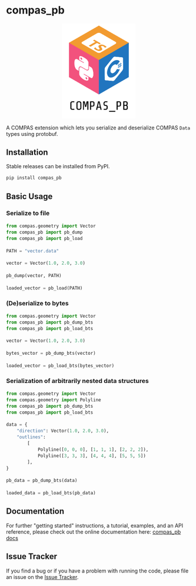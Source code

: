 # compas_pb

<p align="center">
    <img src="compas_pb.png" alt="compas_pb" width="200">
</p>

A COMPAS extension which lets you serialize and deserialize COMPAS `Data` types using protobuf.

## Installation

Stable releases can be installed from PyPI.

```bash
pip install compas_pb
```

## Basic Usage

### Serialize to file

```python
from compas.geometry import Vector
from compas_pb import pb_dump
from compas_pb import pb_load

PATH = "vector.data"

vector = Vector(1.0, 2.0, 3.0)

pb_dump(vector, PATH)

loaded_vector = pb_load(PATH)

```

### (De)serialize to bytes

```python
from compas.geometry import Vector
from compas_pb import pb_dump_bts
from compas_pb import pb_load_bts

vector = Vector(1.0, 2.0, 3.0)

bytes_vector = pb_dump_bts(vector)

loaded_vector = pb_load_bts(bytes_vector)

```

### Serialization of arbitrarily nested data structures

```python
from compas.geometry import Vector
from compas.geometry import Polyline
from compas_pb import pb_dump_bts
from compas_pb import pb_load_bts

data = {
    "direction": Vector(1.0, 2.0, 3.0),
    "outlines": 
        [
            Polyline([0, 0, 0], [1, 1, 1], [2, 2, 2]), 
            Polyline([3, 3, 3], [4, 4, 4], [5, 5, 5])
        ],
}

pb_data = pb_dump_bts(data)

loaded_data = pb_load_bts(pb_data)

```

## Documentation

For further "getting started" instructions, a tutorial, examples, and an API reference,
please check out the online documentation here: [compas_pb docs](https://gramaziokohler.github.io/compas_pb)

## Issue Tracker

If you find a bug or if you have a problem with running the code, please file an issue on the [Issue Tracker](https://github.com/gramaziokohler/compas_pb/issues).
